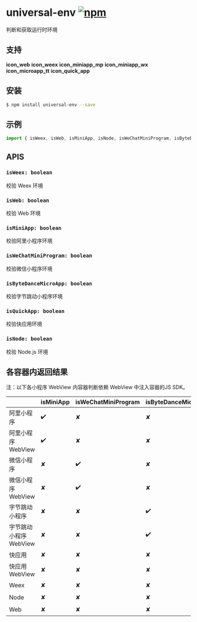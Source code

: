 # universal-env [![npm](https://img.shields.io/npm/v/universal-env.svg)](https://www.npmjs.com/package/universal-env)

判断和获取运行时环境

## 支持
__icon_web__ __icon_weex__ __icon_miniapp_mp__ __icon_miniapp_wx__ __icon_microapp_tt__ __icon_quick_app__

## 安装
```bash
$ npm install universal-env --save
```

## 示例
```javascript
import { isWeex, isWeb, isMiniApp, isNode, isWeChatMiniProgram, isByteDanceMicroApp, isQuickApp } from 'universal-env';

```

## APIS
### `isWeex: boolean`
校验 Weex 环境

### `isWeb: boolean`
校验 Web 环境

### `isMiniApp: boolean`
校验阿里小程序环境

### `isWeChatMiniProgram: boolean`
校验微信小程序环境

### `isByteDanceMicroApp: boolean`
校验字节跳动小程序环境

### `isQuickApp: boolean`
校验快应用环境

### `isNode: boolean`
校验 Node.js 环境

## 各容器内返回结果

注：以下各小程序 WebView 内容器判断依赖 WebView 中注入容器的JS SDK。

|                     | isMiniApp | isWeChatMiniProgram | isByteDanceMicroApp | isQuickApp | isWeb | isWeex | isNode |
| ------------------- | --------- | ------------------- | ------------------  | ---------- | ----- | ------ | ------ |
| 阿里小程序            | ✔️         | ✘                   | ✘                   | ✘          | ✘     | ✘      | ✘      |
| 阿里小程序 WebView    | ✔️         | ✘                   | ✘                   | ✘          | ✔️     | ✘      | ✘      |
| 微信小程序            | ✘         | ✔️                   | ✘                   | ✘          | ✘     | ✘      | ✘      |
| 微信小程序 WebView    | ✘         | ✔️                   | ✘                   | ✘          | ✔️     | ✘      | ✘      |
| 字节跳动小程序         | ✘         | ✘                   | ✔️                   | ✘          | ✘     | ✘      | ✘      |
| 字节跳动小程序 WebView | ✘         | ✘                   | ✔️                   | ✘          | ✔️     | ✘      | ✘      |
| 快应用                | ✘         | ✘                   | ✘                   | ✔️          | ✘     | ✘      | ✘      |
| 快应用 WebView        | ✘         | ✘                   | ✘                   | ✘          | ✔️     | ✘      | ✘      |
| Weex                 | ✘         | ✘                   | ✘                   | ✘          | ✘     | ✔️      | ✘      |
| Node                 | ✘         | ✘                   | ✘                   | ✘          | ✘     | ✘      | ✔️      |
| Web                  | ✘         | ✘                   | ✘                   | ✘          | ✔️     | ✘      | ✘      |



